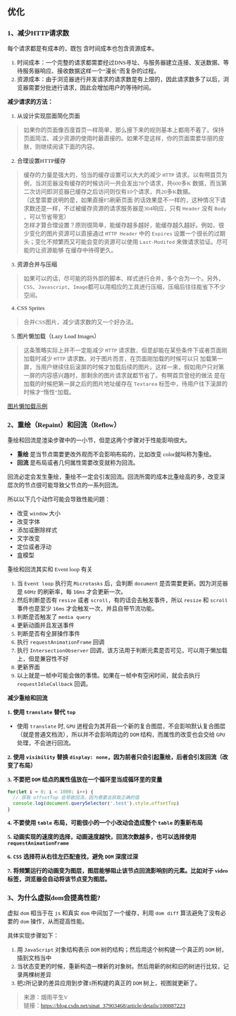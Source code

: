 <font size=2 face="微软雅黑">

## 优化

### 1、减少HTTP请求数
每个请求都是有成本的，既包 含时间成本也包含资源成本。
1. 时间成本：一个完整的请求都需要经过DNS寻址、与服务器建立连接、发送数据、等待服务器响应、接收数据这样一个“漫长”而复杂的过程。
2. 资源成本：由于浏览器进行并发请求的请求数是有上限的，因此请求数多了以后，浏览器需要分批进行请求，因此会增加用户的等待时间。

**减少请求的方法：**
1. 从设计实现层面简化页面
> 如果你的页面像百度首页一样简单，那么接下来的规则基本上都用不着了。保持页面简洁、减少资源的使用时最直接的。如果不是这样，你的页面需要华丽的皮肤，则继续阅读下面的内容。

2. 合理设置HTTP缓存
> 缓存的力量是强大的，恰当的缓存设置可以大大的减少 `HTTP` 请求。以有啊首页为例，当浏览器没有缓存的时候访问一共会发出78个请求，共600多K 数据，而当第二次访问即浏览器已缓存之后访问则仅有10个请求，共20多K数据。<br>
> （这里需要说明的是，如果直接F5刷新页面 的话效果是不一样的，这种情况下请求数还是一样，不过被缓存资源的请求服务器是304响应，只有 `Header` 没有 `Body` ，可以节省带宽）<br>
> 怎样才算合理设置？原则很简单，能缓存越多越好，能缓存越久越好。例如，很少变化的图片资源可以直接通过 `HTTP Header` 中的 `Expires` 设置一个很长的过期头；变化不频繁而又可能会变的资源可以使用 `Last-Modifed` 来做请求验证。尽可能的让资源能够 在缓存中待得更久。

3. 资源合并与压缩
> 如果可以的话，尽可能的将外部的脚本、样式进行合并，多个合为一个。另外，`CSS`、`Javascript`、`Image`都可以用相应的工具进行压缩，压缩后往往能省下不少空间。

4. CSS Sprites
> 合并CSS图片，减少请求数的又一个好办法。

5. 图片懒加载（Lazy Load Images）
> 这条策略实际上并不一定能减少 `HTTP` 请求数，但是却能在某些条件下或者页面刚加载时减少 `HTTP` 请求数。对于图片而言，在页面刚加载的时候可以只 加载第一屏，当用户继续往后滚屏的时候才加载后续的图片。这样一来，假如用户只对第一屏的内容感兴趣时，那剩余的图片请求就都节省了。有啊首页曾经的做法 是在加载的时候把第一屏之后的图片地址缓存在 `Textarea` 标签中，待用户往下滚屏的时候才“惰性”加载。

[图片懒加载示例](../../2-知识点整理.md#0)


### 2、重绘（Repaint）和回流（Reflow）
重绘和回流是渲染步骤中的一小节，但是这两个步骤对于性能影响很大。
- **重绘** 是当节点需要更改外观而不会影响布局的，比如改变 color就叫称为重绘。
- **回流** 是布局或者几何属性需要改变就称为回流。

回流必定会发生重绘，重绘不一定会引发回流。回流所需的成本比重绘高的多，改变深层次的节点很可能导致父节点的一系列回流。

所以以下几个动作可能会导致性能问题：
- 改变 `window` 大小
- 改变字体
- 添加或删除样式
- 文字改变
- 定位或者浮动
- 盒模型

重绘和回流其实和 Event loop 有关
1. 当 `Event loop` 执行完 `Microtasks` 后，会判断 `document` 是否需要更新。因为浏览器是 `60Hz` 的刷新率，每 `16ms` 才会更新一次。
2. 然后判断是否有 `resize` 或者 `scroll`，有的话会去触发事件，所以 `resize` 和 `scroll` 事件也是至少 `16ms` 才会触发一次，并且自带节流功能。
3. 判断是否触发了 `media query`
4. 更新动画并且发送事件
5. 判断是否有全屏操作事件
6. 执行 `requestAnimationFrame` 回调
7. 执行 `IntersectionObserver` 回调，该方法用于判断元素是否可见，可以用于懒加载上，但是兼容性不好
8. 更新界面
9. 以上就是一帧中可能会做的事情。如果在一帧中有空闲时间，就会去执行 `requestIdleCallback` 回调。

**减少重绘和回流**

**1. 使用 `translate` 替代 `top`**
- 使用 `translate` 时, `GPU` 进程会为其开启一个新的复合图层，不会影响默认复合图层（就是普通文档流），所以并不会影响周边的 `DOM` 结构，而属性的改变也会交给 `GPU` 处理，不会进行回流。

**2. 使用 `visibility` 替换 `display: none`，因为前者只会引起重绘，后者会引发回流（改变了布局）**

**3. 不要把 `DOM` 结点的属性值放在一个循环里当成循环里的变量**
```js
for(let i = 0; i < 1000; i++) {
  // 获取 offsetTop 会导致回流，因为需要去获取正确的值
  console.log(document.querySelector('.test').style.offsetTop)
}
```
**4. 不要使用 `table` 布局，可能很小的一个小改动会造成整个 `table` 的重新布局**

**5. 动画实现的速度的选择，动画速度越快，回流次数越多，也可以选择使用 `requestAnimationFrame`**

**6. `CSS` 选择符从右往左匹配查找，避免 `DOM` 深度过深**

**7. 将频繁运行的动画变为图层，图层能够阻止该节点回流影响别的元素。比如对于 video标签，浏览器会自动将该节点变为图层。**

### 3、为什么虚拟dom会提高性能?
虚拟 `dom` 相当于在 `js` 和真实 `dom` 中间加了一个缓存，利用 `dom diff` 算法避免了没有必要的 `dom` 操作，从而提高性能。

具体实现步骤如下：

1. 用 `JavaScript` 对象结构表示 `DOM` 树的结构；然后用这个树构建一个真正的 `DOM` 树，插到文档当中
2. 当状态变更的时候，重新构造一棵新的对象树。然后用新的树和旧的树进行比较，记录两棵树差异
3. 把2所记录的差异应用到步骤1所构建的真正的 `DOM` 树上，视图就更新了。


> 来源：烟雨平生V<br>
> 链接：https://blog.csdn.net/sinat_37903468/article/details/100887223